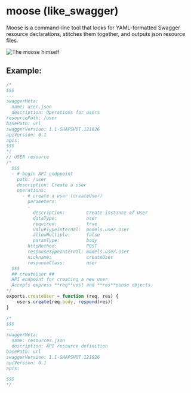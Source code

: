 # moose (like_swagger)

Moose is a command-line tool that looks for YAML-formatted Swagger resource declarations, stitches them together, and outputs json resource files.

![The moose himself](https://aaronmccall.github.com/moose_like_swagger.js/docs/the_moose_himself.png)

## Example:

```javascript
/*
$$$
---
swaggerMeta:
  name: user.json
  description: Operations for users
resourcePath: /user
basePath: url
swaggerVersion: 1.1-SHAPSHOT.121026
apiVersion: 0.1
apis:
$$$
*/
// USER resource
/*
  $$$
  - # begin API endppoint
    path: /user
    description: Create a user
    operations:
      - # create a user (createUser)
        parameters:
        -
          description:        Create instance of User
          dataType:           user
          required:           true
          valueTypeInternal:  models.user.User
          allowMultiple:      false
          paramType:          body
        httpMethod:           POST
        responseTypeInternal: models.user.User
        nickname:             createUser
        responseClass:        user
  $$$
  ## createUser ##
  API endpoint for creating a new user.
  Accepts express **req**uest and **res**ponse objects.
*/
exports.createUser = function (req, res) {
    users.create(req.body, respond(res))
}

/*
$$$
---
swaggerMeta:
  name: resources.json
  description: API resource definition
basePath: url
swaggerVersion: 1.1-SHAPSHOT.121026
apiVersion: 0.1
apis:

$$$
*/
```



